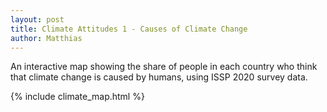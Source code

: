 ```yaml
---
layout: post
title: Climate Attitudes 1 - Causes of Climate Change
author: Matthias
---
```



An interactive map showing the share of people in each country who think that climate change is caused by humans, using ISSP 2020 survey data.

{% include climate_map.html %}


